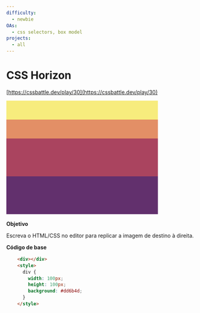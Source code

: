 ```yaml
---
difficulty:
  - newbie
OAs:
  - css selectors, box model
projects:
  - all
---
```


# CSS Horizon

[https://cssbattle.dev/play/30](https://cssbattle.dev/play/30)

![](css_horizon.png)

__Objetivo__

Escreva o HTML/CSS no editor para replicar a imagem de destino à direita. 

__Código de base__

```html
    <div></div>
    <style>
      div {
        width: 100px;
        height: 100px;
        background: #dd6b4d;
      }
    </style>
```
